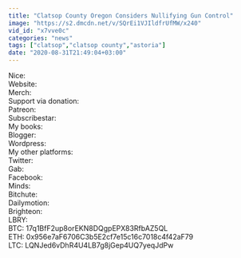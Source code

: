 ```yaml
---
title: "Clatsop County Oregon Considers Nullifying Gun Control"
image: "https://s2.dmcdn.net/v/SQrEi1VJIldfrUfMW/x240"
vid_id: "x7vve0c"
categories: "news"
tags: ["clatsop","clatsop county","astoria"]
date: "2020-08-31T21:49:04+03:00"
---
```

Nice:   <br>Website:   <br>Merch:   <br>Support via donation:  <br>Patreon:   <br>Subscribestar:   <br>My books:  <br>Blogger:   <br>Wordpress:   <br>My other platforms:  <br>Twitter:   <br>Gab:   <br>Facebook:   <br>Minds:   <br>Bitchute:   <br>Dailymotion:   <br>Brighteon:   <br>LBRY:   <br>BTC: 17q1BfF2up8orEKN8DQgpEPX83RfbAZ5QL  <br>ETH: 0x956e7aF6706C3b5E2cf7e15c16c7018c4f42aF79  <br>LTC: LQNJed6vDhR4U4LB7g8jGep4UQ7yeqJdPw
